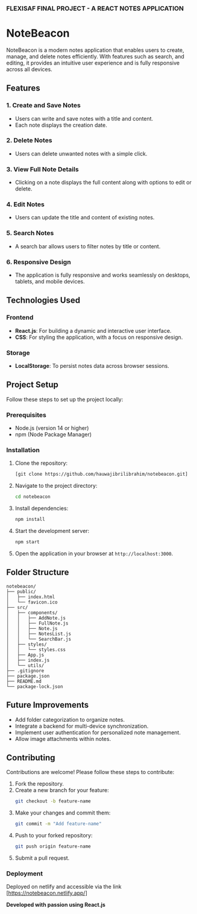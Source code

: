 ### FLEXISAF FINAL PROJECT - A REACT NOTES APPLICATION

# NoteBeacon

NoteBeacon is a modern notes application that enables users to create, manage, and delete notes efficiently. With features such as search, and editing, it provides an intuitive user experience and is fully responsive across all devices.

## Features

### 1. Create and Save Notes
- Users can write and save notes with a title and content.
- Each note displays the creation date.

### 2. Delete Notes
- Users can delete unwanted notes with a simple click.

### 3. View Full Note Details
- Clicking on a note displays the full content along with options to edit or delete.

### 4. Edit Notes
- Users can update the title and content of existing notes.

### 5. Search Notes
- A search bar allows users to filter notes by title or content.

### 6. Responsive Design
- The application is fully responsive and works seamlessly on desktops, tablets, and mobile devices.

## Technologies Used

### Frontend
- **React.js**: For building a dynamic and interactive user interface.
- **CSS**: For styling the application, with a focus on responsive design.

### Storage
- **LocalStorage**: To persist notes data across browser sessions.

## Project Setup

Follow these steps to set up the project locally:

### Prerequisites
- Node.js (version 14 or higher)
- npm (Node Package Manager)

### Installation

1. Clone the repository:
   ```bash
   [git clone https://github.com/hauwajibrilibrahim/notebeacon.git]
   ```

2. Navigate to the project directory:
   ```bash
   cd notebeacon
   ```

3. Install dependencies:
   ```bash
   npm install
   ```

4. Start the development server:
   ```bash
   npm start
   ```

5. Open the application in your browser at `http://localhost:3000`.

## Folder Structure

```plaintext
notebeacon/
├── public/
│   ├── index.html
│   └── favicon.ico
├── src/
│   ├── components/
│   │   ├── AddNote.js
│   │   ├── FullNote.js
│   │   ├── Note.js
│   │   ├── NotesList.js
│   │   └── SearchBar.js
│   ├── styles/
│   │   └── styles.css
│   ├── App.js
│   ├── index.js
│   └── utils/
├── .gitignore
├── package.json
├── README.md
└── package-lock.json
```

## Future Improvements

- Add folder categorization to organize notes.
- Integrate a backend for multi-device synchronization.
- Implement user authentication for personalized note management.
- Allow image attachments within notes.

## Contributing

Contributions are welcome! Please follow these steps to contribute:

1. Fork the repository.
2. Create a new branch for your feature:
   ```bash
   git checkout -b feature-name
   ```
3. Make your changes and commit them:
   ```bash
   git commit -m "Add feature-name"
   ```
4. Push to your forked repository:
   ```bash
   git push origin feature-name
   ```
5. Submit a pull request.


### Deployment

Deployed on netlify and accessible via the link [https://notebeacon.netlify.app/]


**Developed with passion using React.js**




